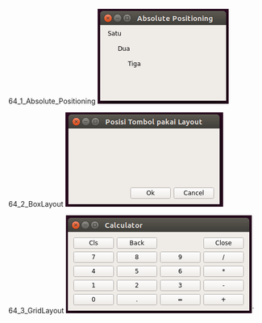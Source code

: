 64_1_Absolute_Positioning
![alt text](64_1_Absolute_Positioning/64_1_Absolute_Positioning.png)

64_2_BoxLayout
![alt text](64_2_BoxLayout/64_2_BoxLayout.png)

64_3_GridLayout
![alt text](64_3_GridLayout/64_3_GridLayout.png)`
